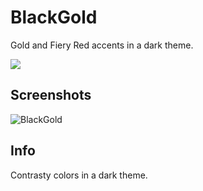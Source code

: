 # BlackGold



Gold and Fiery Red accents in a dark theme.


<a href="https://hits.seeyoufarm.com"><img src="https://hits.seeyoufarm.com/api/count/incr/badge.svg?url=https%3A%2F%2Fgithub.com%2FRootBurner%2Fspicetify-themes%2Fnew%2Fv2%2FBlackGold&count_bg=%23CC0A0F&title_bg=%23FFD200&icon=spotify.svg&icon_color=%23000000&title=hits&edge_flat=false"/></a>


## Screenshots

![BlackGold](https://user-images.githubusercontent.com/84371526/119235564-bc8bfa00-bb50-11eb-9e64-fc8a47319a61.jpg)


## Info

Contrasty colors in a dark theme.


